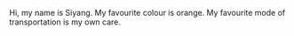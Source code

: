 Hi, my name is Siyang.
My favourite colour is orange.
My favourite mode of transportation is my own care.
